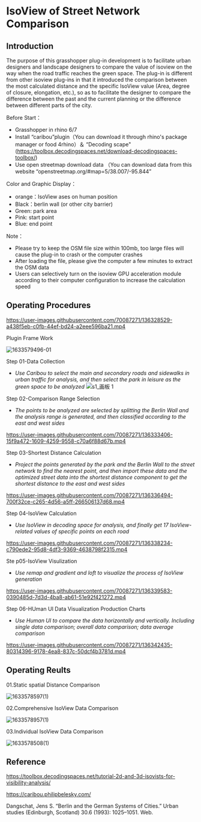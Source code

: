 
# IsoView of Street Network Comparison

## Introduction
The purpose of this grasshopper plug-in development is to facilitate urban designers and landscape designers to compare the value of isoview on the way when the road traffic reaches the green space. The plug-in is different from other isoview plug-ins in that it introduced the comparison between the most calculated distance and the specific IsoView value (Area, degree of closure, elongation, etc.), so as to facilitate the designer to compare the difference between the past and the current planning or the difference between different parts of the city.

Before Start：

- Grasshopper in rhino 6/7
- Install “caribou”plugin（You can download it through rhino's package manager or food 4rhino）＆ “Decoding scape"(https://toolbox.decodingspaces.net/download-decodingspaces-toolbox/)
- Use open streetmap download data （You can download data from this website “openstreetmap.org/#map=5/38.007/-95.844”

Color and Graphic Display：
- orange：IsoView ases on human position
- Black：berlin wall (or other city barrier)
- Green: park area
- Pink: start point
- Blue: end point

Note：
- Please try to keep the OSM file size within 100mb, too large files will cause the plug-in to crash or the computer crashes
- After loading the file, please give the computer a few minutes to extract the OSM data
- Users can selectively turn on the isoview GPU acceleration module according to their computer configuration to increase the calculation speed

## Operating Procedures


https://user-images.githubusercontent.com/70087271/136328529-a438f5eb-c0fb-44ef-bd24-a2eee596ba21.mp4



Plugin Frame Work

![1633579496-01](https://user-images.githubusercontent.com/70087271/136319216-13f842a6-f79c-454e-b40d-489f7be45078.jpg)


Step 01-Data Collection

- _Use Caribou to select the main and secondary roads and sidewalks in urban traffic for analysis, and then select the park in leisure as the green space to be analyzed_
![s1_画板 1](https://user-images.githubusercontent.com/70087271/136331212-e235b778-6922-45d0-92e7-2c8579e55f83.jpg)


Step 02-Comparison Range Selection

- _The points to be analyzed are selected by splitting the Berlin Wall and the analysis range is generated, and then classified according to the east and west sides_



https://user-images.githubusercontent.com/70087271/136333406-15f9a472-1609-4259-9558-c70a6f88d67b.mp4




Step 03-Shortest Distance Calculation

- _Project the points generated by the park and the Berlin Wall to the street network to find the nearest point, and then import these data and the optimized street data into the shortest distance component to get the shortest distance to the east and west sides_


https://user-images.githubusercontent.com/70087271/136336494-700f32ce-c265-4d56-a5ff-266506137d68.mp4



Step 04-IsoView Calculation

- _Use IsoView in decoding space for analysis, and finally get 17 IsoView-related values of specific points on each road_


https://user-images.githubusercontent.com/70087271/136338234-c790ede2-95d8-4df3-9369-4638798f2315.mp4



Ste p05-IsoView Visulization

- _Use remap and gradient and loft to visualize the process of IsoView generation_


https://user-images.githubusercontent.com/70087271/136339583-0390485d-7d3d-4ba8-ab61-51e92f421272.mp4




Step 06-HUman UI Data Visualization Production Charts

- _Use Human UI to compare the data horizontally and vertically. Including single data comparison; overall data comparison; data average comparison_

https://user-images.githubusercontent.com/70087271/136342435-80314396-9178-4ea8-837c-50dcf4b3781d.mp4







## Operating Reults

01.Static spatial Distance Comparison

![1633578597(1)](https://user-images.githubusercontent.com/70087271/136317653-188eb4e0-609a-4659-ac7b-57117a2e7682.png)

02.Comprehensive IsoView Data Comparison



![1633578957(1)](https://user-images.githubusercontent.com/70087271/136317831-e74c7f1e-27e8-48fe-b8e2-6f03004c948d.png)


03.Individual IsoView Data Comparison

![1633578508(1)](https://user-images.githubusercontent.com/70087271/136317841-f5473a63-8d88-4588-a283-39b9f325a5f1.png)














## Reference
https://toolbox.decodingspaces.net/tutorial-2d-and-3d-isovists-for-visibility-analysis/

https://caribou.philipbelesky.com/


Dangschat, Jens S. “Berlin and the German Systems of Cities.” Urban studies (Edinburgh, Scotland) 30.6 (1993): 1025–1051. Web.





